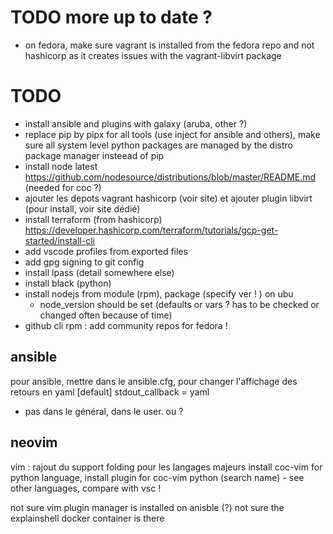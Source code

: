 
# TODO more up to date ?

- on fedora, make sure vagrant is installed from the fedora repo and not hashicorp as it creates issues with the vagrant-libvirt package
# TODO


- install ansible and plugins with galaxy (aruba, other ?)
- replace pip by pipx for all tools (use inject for ansible and others), make sure all system level python packages are managed by the distro package manager insteead of pip
- install node latest <https://github.com/nodesource/distributions/blob/master/README.md> (needed for coc ?)
- ajouter les depots vagrant hashicorp (voir site) et ajouter plugin libvirt (pour install, voir site dédié)
- install terraform (from hashicorp)
<https://developer.hashicorp.com/terraform/tutorials/gcp-get-started/install-cli>
- add vscode profiles from exported files
- add gpg signing to git config
- install lpass (detail somewhere else)
- install black (python)
- install nodejs from module (rpm), package (specify ver ! ) on ubu
  - node_version should be set (defaults or vars ? has to be checked or changed often because of time)
- github cli rpm : add community repos for fedora !

## ansible

pour ansible, mettre  dans le ansible.cfg, pour changer l'affichage des retours en yaml
[default]
stdout_callback = yaml

- pas dans le général, dans le user. ou ?

## neovim

vim : rajout du support folding pour les langages majeurs
install coc-vim for python language, install plugin for coc-vim python (search name) - see other languages, compare with vsc !

not sure vim plugin manager is installed on anisble (?)
not sure the explainshell docker container is there
